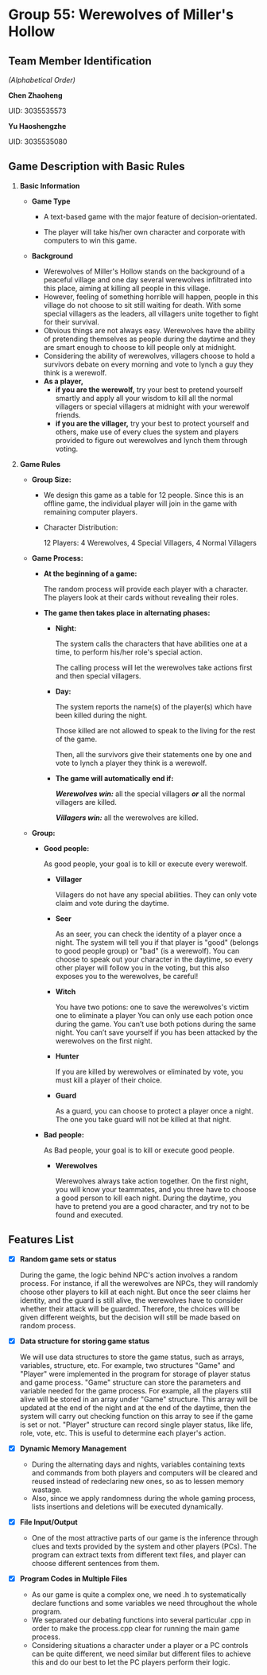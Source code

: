 # **Group 55: Werewolves of Miller's Hollow**

## **Team Member Identification**
_(Alphabetical Order)_

**Chen Zhaoheng**

UID: 3035535573

**Yu Haoshengzhe**

UID: 3035535080

## **Game Description with Basic Rules**
1. **Basic Information**
   - **Game Type**
   
     - A text-based game with the major feature of decision-orientated. 
     
     - The player will take his/her own character and corporate with computers to win this game. 
   
   - **Background**
   
     - Werewolves of Miller's Hollow stands on the background of a peaceful village and one day several werewolves infiltrated into this place, aiming at killing all people in this village.
     - However, feeling of something horrible will happen, people in this village do not choose to sit still waiting for death. With some special villagers as the leaders, all villagers unite together to fight for their survival.
     - Obvious things are not always easy. Werewolves have the ability of pretending themselves as people during the daytime and they are smart enough to choose to kill people only at midnight.
     - Considering the ability of werewolves, villagers choose to hold a survivors debate on every morning and vote to lynch a guy they think is a werewolf.
     - **As a player,** 
       - **if you are the werewolf,** try your best to pretend yourself smartly and apply all your wisdom to kill all the normal villagers or special villagers at midnight with your werewolf friends.
       - **if you are the villager,** try your best to protect yourself and others, make use of every clues the system and players provided to figure out werewolves and lynch them through voting.

2. **Game Rules**
   - **Group Size:**
   
     - We design this game as a table for 12 people. Since this is an offline game, the individual player will join in the game with remaining computer players.
     - Character Distribution:
       
       12 Players: 4 Werewolves,  4 Special Villagers, 4 Normal Villagers
   - **Game Process:**
    
     - **At the beginning of a game:**
       
       The random process will provide each player with a character. The players look at their cards without revealing their roles.
     - **The game then takes place in alternating phases:**
       - **Night:** 
       
         The system calls the characters that have abilities one at a time, to perform his/her role's special action.
         
         The calling process will let the werewolves take actions first and then special villagers.
         
       - **Day:**
       
         The system reports the name(s) of the player(s) which have been killed during the night.
         
         Those killed are not allowed to speak to the living for the rest of the game.
         
         Then, all the survivors give their statements one by one and vote to lynch a player they think is a werewolf.
         
       - **The game will automatically end if:**
          
          **_Werewolves win:_** all the special villagers **_or_** all the normal villagers are killed.
          
          **_Villagers win:_** all the werewolves are killed.
       
         
        
       
   - **Group:**   
   
     - **Good people:** 
         
       As good people, your goal is to kill or execute every werewolf. 
       
         - **Villager**
             
            Villagers do not have any special abilities. They can only vote claim and vote during the daytime.
            
         - **Seer**
         
            As an seer, you can check the identity of a player once a night. The system will tell you if that player is "good" (belongs to good people group) or "bad" (is a werewolf). You can choose to speak out your character in the daytime, so every other player will follow you in the voting, but this also exposes you to the werewolves, be careful!
            
         - **Witch**
         
            You have two potions:
            one to save the werewolves's victim
            one to eliminate a player
            You can only use each potion once during the game. You can’t use both potions during the same night. You can’t save yourself if you has been attacked by the werewolves on the first night.
            
         - **Hunter**
            
            If you are killed by werewolves or eliminated by vote, you must kill a player of their choice.
            
         - **Guard**
         
            As a guard, you can choose to protect a player once a night. The one you take guard will not be killed at that night.
            
     - **Bad people:**
     
       As Bad people, your goal is to kill or execute good people.
            
         - **Werewolves**
            
            Werewolves always take action together. On the first night, you will know your teammates, and you three have to choose a good person to kill each night. During the daytime, you have to pretend you are a good character, and try not to be found and executed. 
            

## Features List

- [x] **Random game sets or status**
   
   During the game, the logic behind NPC's action involves a random process. For instance, if all the werewolves are NPCs, they will randomly choose other players to kill at each night. But once the seer claims her identity, and the guard is still alive, the werewolves have to consider whether their attack will be guarded. Therefore, the choices will be given different weights, but the decision will still be made based on random process. 

- [x] **Data structure for storing game status**

   We will use data structures to store the game status, such as arrays, variables, structure, etc. For example, two structures "Game" and "Player" were implemented in the program for storage of player status and game process. "Game" structure can store the parameters and variable needed for the game process. For example, all the players still alive will be stored in an array under "Game" structure. This array will be updated at the end of the night and at the end of the daytime, then the system will carry out checking function on this array to see if the game is set or not. "Player" structure can record single player status, like life, role, vote, etc. This is useful to determine each player's action.

- [x] **Dynamic Memory Management**
  - During the alternating days and nights, variables containing texts and commands from both players and computers will be cleared and reused instead of redeclaring new ones, so as to lessen memory wastage.
  - Also, since we apply randomness during the whole gaming process, lists insertions and deletions will be executed dynamically.

- [x] **File Input/Output**
  - One of the most attractive parts of our game is the inference through clues and texts provided by the system and other players (PCs). The program can extract texts from different text files, and player can choose different sentences from them. 
  
- [x] **Program Codes in Multiple Files**
  - As our game is quite a complex one, we need .h to systematically declare functions and some variables we need throughout the whole program.
  - We separated our debating functions into several particular .cpp in order to make the process.cpp clear for running the main game process.
  - Considering situations a character under a player or a PC controls can be quite different, we need similar but different files to achieve this and do our best to let the PC players perform their logic.
       
      
         
     
    
     
       

   
   
